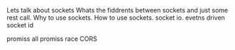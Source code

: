 Lets talk about sockets
Whats the fiddrents between sockets and just some rest call.
Why to use sockets.
How to use sockets.
socket io.
evetns driven
socket id

promiss all promiss race
CORS
